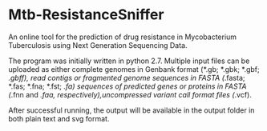 # Mtb-ResistanceSniffer
An online tool for the prediction of drug resistance in Mycobacterium Tuberculosis using Next Generation Sequencing Data.

The program was initially written in python 2.7.
Multiple input files can be uploaded as either complete genomes in Genbank format (*.gb; *.gbk; *.gbf; *.gbff), read contigs or fragmented genome sequences in FASTA (*.fasta; *.fas; *.fna; *.fst; *.fa)
sequences of predicted genes or proteins in FASTA (*.fnn and *.faa, respectively),uncompressed variant call format files (*.vcf).

After successful running, the output will be available in the output folder in both plain text and svg format.
